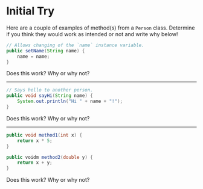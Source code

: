# Initial Try

Here are a couple of examples of method(s) from a `Person` class. Determine if you think they would work as intended or not and write why below!

```java
// Allows changing of the `name` instance variable.
public setName(String name) {
    name = name;
}
```

Does this work? 
Why or why not? 

---

```java
// Says hello to another person.
public void sayHi(String name) {
    System.out.println("Hi " + name + "!");
}
```

Does this work? 
Why or why not? 

---

```java
public void method1(int x) {
    return x * 5;
}

public voidm method2(double y) {
    return x + y;
}
```

Does this work? 
Why or why not? 
